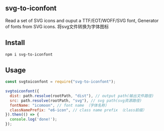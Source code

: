 svg-to-iconfont
---

Read a set of SVG icons and ouput a TTF/EOT/WOFF/SVG font, Generator of fonts from SVG icons.
将svg文件转换为字体图标

## Install

```bash
npm i svg-to-iconfont
```

## Usage

```js
const svgtoiconfont = require("svg-to-iconfont");
 
svgtoiconfont({
  dist: path.resolve(rootPath, "dist"), // output path(输出文件路径)
  src: path.resolve(rootPath, "svg"), // svg path(svg资源路径)
  fontName: "icomoon", // font name （字体名称）
  classNamePrefix: "e6-icon", // class name prefix （class前缀）
}).then(() => {
  console.log('done!');
});
```